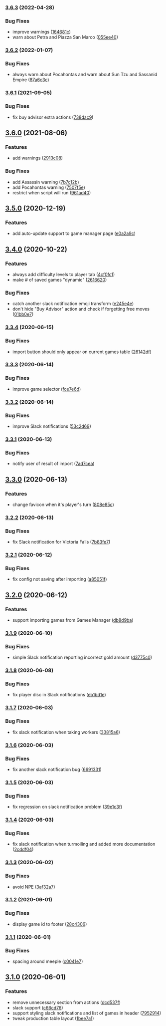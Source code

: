 ### [3.6.3](https://github.com/markwoon/RefinedNations/compare/v3.6.2...v3.6.3) (2022-04-28)


### Bug Fixes

* improve warnings ([164681c](https://github.com/markwoon/RefinedNations/commit/164681c2c2b24156e2c7a134b496e48a06b0c111))
* warn about Petra and Piazza San Marco ([055ee40](https://github.com/markwoon/RefinedNations/commit/055ee4049ea75eb7d2d2c719620e78ffaaf23be1))

### [3.6.2](https://github.com/markwoon/RefinedNations/compare/v3.6.1...v3.6.2) (2022-01-07)


### Bug Fixes

* always warn about Pocahontas and warn about Sun Tzu and Sassanid Empire ([87a6c3c](https://github.com/markwoon/RefinedNations/commit/87a6c3cea18e3c3fe792845013d16b655c127563))

### [3.6.1](https://github.com/markwoon/RefinedNations/compare/v3.6.0...v3.6.1) (2021-09-05)


### Bug Fixes

* fix buy advisor extra actions ([738dac9](https://github.com/markwoon/RefinedNations/commit/738dac98a4828c19a4d4d720679945ad8606c197))

## [3.6.0](https://github.com/markwoon/RefinedNations/compare/v3.5.0...v3.6.0) (2021-08-06)


### Features

* add warnings ([2913c08](https://github.com/markwoon/RefinedNations/commit/2913c08915f59491e58a6ec3b8ea441414b46185))


### Bug Fixes

* add Assassin warning ([7b7c12b](https://github.com/markwoon/RefinedNations/commit/7b7c12b1049c7245d38d06241b989d0985e8059f))
* add Pocahontas warning ([7507f5e](https://github.com/markwoon/RefinedNations/commit/7507f5e2707832f1726aee6495b374eb45c598de))
* restrict when script will run ([961ad40](https://github.com/markwoon/RefinedNations/commit/961ad400143bf5cdcf9b8f15c09d1a73f1593dd1))

## [3.5.0](https://github.com/markwoon/RefinedNations/compare/v3.4.0...v3.5.0) (2020-12-19)


### Features

* add auto-update support to game manager page ([e0a2a9c](https://github.com/markwoon/RefinedNations/commit/e0a2a9cd77f40e228b6a57b8a18b9b9d5d38c90c))

## [3.4.0](https://github.com/markwoon/RefinedNations/compare/v3.3.4...v3.4.0) (2020-10-22)


### Features

* always add difficulty levels to player tab ([4cf0fc1](https://github.com/markwoon/RefinedNations/commit/4cf0fc1472cd5058efcb6ad80eb4297a78487eab))
* make # of saved games "dynamic" ([2616620](https://github.com/markwoon/RefinedNations/commit/2616620ac0418ec3134f5d5d85f346435b5666c0))


### Bug Fixes

* catch another slack notification emoji transform ([e245e4e](https://github.com/markwoon/RefinedNations/commit/e245e4e1736fd5c525da7e809fad343e121c4e63))
* don't hide "Buy Advisor" action and check if forgetting free moves ([01bb0e7](https://github.com/markwoon/RefinedNations/commit/01bb0e7d33a5de0227b89c7fb2be43b9d8354d08))

### [3.3.4](https://github.com/markwoon/RefinedNations/compare/v3.3.3...v3.3.4) (2020-06-15)


### Bug Fixes

* import button should only appear on current games table ([26142df](https://github.com/markwoon/RefinedNations/commit/26142df099db82043d7ca3d77c29be52b9bbb38e))

### [3.3.3](https://github.com/markwoon/RefinedNations/compare/v3.3.2...v3.3.3) (2020-06-14)


### Bug Fixes

* improve game selector ([fce7e6d](https://github.com/markwoon/RefinedNations/commit/fce7e6dc92f6657679d06d332efcf7c819f79465))

### [3.3.2](https://github.com/markwoon/RefinedNations/compare/v3.3.1...v3.3.2) (2020-06-14)


### Bug Fixes

* improve Slack notifications ([53c2d69](https://github.com/markwoon/RefinedNations/commit/53c2d69aceafd8a9c9ca0f188dd45f25c5690703))

### [3.3.1](https://github.com/markwoon/RefinedNations/compare/v3.3.0...v3.3.1) (2020-06-13)


### Bug Fixes

* notify user of result of import ([7ad7cea](https://github.com/markwoon/RefinedNations/commit/7ad7cead471ac4e068a10feac861f8fb748359b6))

## [3.3.0](https://github.com/markwoon/RefinedNations/compare/v3.2.2...v3.3.0) (2020-06-13)


### Features

* change favicon when it's player's turn ([808e85c](https://github.com/markwoon/RefinedNations/commit/808e85c18061bc16b94ff160d33f828ce0d4dd9c))

### [3.2.2](https://github.com/markwoon/RefinedNations/compare/v3.2.1...v3.2.2) (2020-06-13)


### Bug Fixes

* fix Slack notification for Victoria Falls ([7b83fe7](https://github.com/markwoon/RefinedNations/commit/7b83fe7032365befd6c6b7042df86de4f26813f1))

### [3.2.1](https://github.com/markwoon/RefinedNations/compare/v3.2.0...v3.2.1) (2020-06-12)


### Bug Fixes

* fix config not saving after importing ([a85051f](https://github.com/markwoon/RefinedNations/commit/a85051fe10249913a9503e40f8257e2342e95bff))

## [3.2.0](https://github.com/markwoon/RefinedNations/compare/v3.1.9...v3.2.0) (2020-06-12)


### Features

* support importing games from Games Manager ([db8d9ba](https://github.com/markwoon/RefinedNations/commit/db8d9ba4d883519b3f7f5fed05cd2ba2514b0bc7))

### [3.1.9](https://github.com/markwoon/RefinedNations/compare/v3.1.8...v3.1.9) (2020-06-10)


### Bug Fixes

* simple Slack notification reporting incorrect gold amount ([d3775c0](https://github.com/markwoon/RefinedNations/commit/d3775c096550ad597f94bc576d7989b5b96c6baa))

### [3.1.8](https://github.com/markwoon/RefinedNations/compare/v3.1.7...v3.1.8) (2020-06-08)


### Bug Fixes

* fix player disc in Slack notifications ([eb1bd1e](https://github.com/markwoon/RefinedNations/commit/eb1bd1e03ce8c1b59be2983f7dd3892db1c89b7d))

### [3.1.7](https://github.com/markwoon/RefinedNations/compare/v3.1.6...v3.1.7) (2020-06-03)


### Bug Fixes

* fix slack notification when taking workers ([33815a6](https://github.com/markwoon/RefinedNations/commit/33815a68299452066928757234fcdbc1a20ab84e))

### [3.1.6](https://github.com/markwoon/RefinedNations/compare/v3.1.5...v3.1.6) (2020-06-03)


### Bug Fixes

* fix another slack notification bug ([6691331](https://github.com/markwoon/RefinedNations/commit/66913314bb9bfe47b67b9331e90e1149d5393467))

### [3.1.5](https://github.com/markwoon/RefinedNations/compare/v3.1.4...v3.1.5) (2020-06-03)


### Bug Fixes

* fix regression on slack notification problem ([39e1c3f](https://github.com/markwoon/RefinedNations/commit/39e1c3f63b9bcb92d1043318e297bc8e4c99d868))

### [3.1.4](https://github.com/markwoon/RefinedNations/compare/v3.1.3...v3.1.4) (2020-06-03)


### Bug Fixes

* fix slack notification when turmoiling and added more documentation ([2cddf04](https://github.com/markwoon/RefinedNations/commit/2cddf04120cf559dcd3ae64adbd57f27d6130d72))

### [3.1.3](https://github.com/markwoon/RefinedNations/compare/v3.1.2...v3.1.3) (2020-06-02)


### Bug Fixes

* avoid NPE ([3af32a7](https://github.com/markwoon/RefinedNations/commit/3af32a7fe171b60f3a859ce4fb48ac4eeaa8c98c))

### [3.1.2](https://github.com/markwoon/RefinedNations/compare/v3.1.1...v3.1.2) (2020-06-01)


### Bug Fixes

* display game id to footer ([28c4306](https://github.com/markwoon/RefinedNations/commit/28c430652a052696f1f0b80e18fd5a5acbba1e4d))

### [3.1.1](https://github.com/markwoon/RefinedNations/compare/v3.1.0...v3.1.1) (2020-06-01)


### Bug Fixes

* spacing around meeple ([c0041e7](https://github.com/markwoon/RefinedNations/commit/c0041e7528479225e99de3f93bca9c95651c092a))

## [3.1.0](https://github.com/markwoon/RefinedNations/compare/v3.0.2...v3.1.0) (2020-06-01)


### Features

* remove unnecessary section from actions ([dcd537f](https://github.com/markwoon/RefinedNations/commit/dcd537f6e60ba6538bf16c041d5d4613be9d9339))
* slack support ([c66cd76](https://github.com/markwoon/RefinedNations/commit/c66cd767757f2e5a1a41f84fe9c7e77d5ed21a41))
* support styling slack notifications and list of games in header ([7952914](https://github.com/markwoon/RefinedNations/commit/79529140683396133fd3b26a58474b9dccd2919f))
* tweak production table layout ([1bee7a1](https://github.com/markwoon/RefinedNations/commit/1bee7a1a9c6f7b88bf3c8d378eb03a40a1cfb21c))
